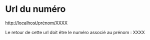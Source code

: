 
# Url du numéro

<http://localhost/prénom/XXXX>

Le retour de cette url doit être le numéro associé au prénom : XXXX